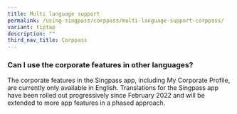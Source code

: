 ```yaml
---
title: Multi language support
permalink: /using-singpass/corppass/multi-language-support-corppass/
variant: tiptap
description: ""
third_nav_title: Corppass
---
```

<h3>Can I use the corporate features in other languages?</h3>
<p>The corporate features in the Singpass app, including My Corporate Profile,
are currently only available in English. Translations for the Singpass
app have been rolled out progressively since February 2022 and will be
extended to more app features in a phased approach.</p>